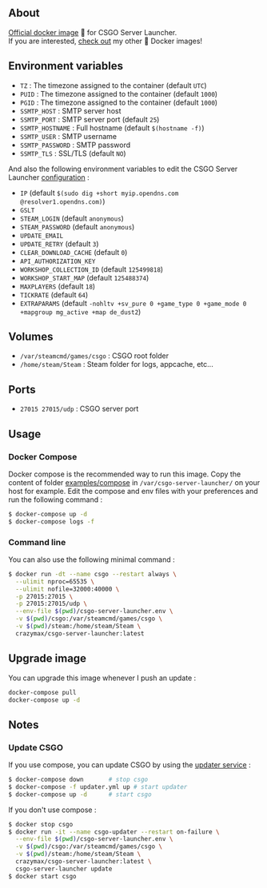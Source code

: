 ## About

[Official docker image](https://hub.docker.com/r/crazymax/csgo-server-launcher/) 🐳 for CSGO Server Launcher.<br />
If you are interested, [check out](https://hub.docker.com/r/crazymax/) my other 🐳 Docker images!

## Environment variables

* `TZ` : The timezone assigned to the container (default `UTC`)
* `PUID` : The timezone assigned to the container (default `1000`)
* `PGID` : The timezone assigned to the container (default `1000`)
* `SSMTP_HOST` : SMTP server host
* `SSMTP_PORT` : SMTP server port (default `25`)
* `SSMTP_HOSTNAME` : Full hostname (default `$(hostname -f)`)
* `SSMTP_USER` : SMTP username
* `SSMTP_PASSWORD` : SMTP password
* `SSMTP_TLS` : SSL/TLS (default `NO`)

And also the following environment variables to edit the CSGO Server Launcher [configuration](https://github.com/crazy-max/csgo-server-launcher/wiki/Configuration) :

* `IP` (default `$(sudo dig +short myip.opendns.com @resolver1.opendns.com)`)
* `GSLT`
* `STEAM_LOGIN` (default `anonymous`)
* `STEAM_PASSWORD` (default `anonymous`)
* `UPDATE_EMAIL`
* `UPDATE_RETRY` (default `3`)
* `CLEAR_DOWNLOAD_CACHE` (default `0`)
* `API_AUTHORIZATION_KEY`
* `WORKSHOP_COLLECTION_ID` (default `125499818`)
* `WORKSHOP_START_MAP` (default `125488374`)
* `MAXPLAYERS` (default `18`)
* `TICKRATE` (default `64`)
* `EXTRAPARAMS` (default `-nohltv +sv_pure 0 +game_type 0 +game_mode 0 +mapgroup mg_active +map de_dust2`)

## Volumes

* `/var/steamcmd/games/csgo` : CSGO root folder
* `/home/steam/Steam` : Steam folder for logs, appcache, etc...

## Ports

* `27015 27015/udp` : CSGO server port

## Usage

### Docker Compose

Docker compose is the recommended way to run this image. Copy the content of folder [examples/compose](examples/compose) in `/var/csgo-server-launcher/` on your host for example. Edit the compose and env files with your preferences and run the following command :

```bash
$ docker-compose up -d
$ docker-compose logs -f
```

### Command line

You can also use the following minimal command :

```bash
$ docker run -dt --name csgo --restart always \
  --ulimit nproc=65535 \
  --ulimit nofile=32000:40000 \
  -p 27015:27015 \
  -p 27015:27015/udp \
  --env-file $(pwd)/csgo-server-launcher.env \
  -v $(pwd)/csgo:/var/steamcmd/games/csgo \
  -v $(pwd)/steam:/home/steam/Steam \
  crazymax/csgo-server-launcher:latest
```

## Upgrade image

You can upgrade this image whenever I push an update :

```bash
docker-compose pull
docker-compose up -d
```

## Notes

### Update CSGO

If you use compose, you can update CSGO by using the [updater service](examples/compose/updater.yml) :

```bash
$ docker-compose down       # stop csgo
$ docker-compose -f updater.yml up # start updater
$ docker-compose up -d      # start csgo
```

If you don't use compose :

```bash
$ docker stop csgo
$ docker run -it --name csgo-updater --restart on-failure \
  --env-file $(pwd)/csgo-server-launcher.env \
  -v $(pwd)/csgo:/var/steamcmd/games/csgo \
  -v $(pwd)/steam:/home/steam/Steam \
  crazymax/csgo-server-launcher:latest \
  csgo-server-launcher update
$ docker start csgo
```
